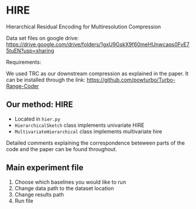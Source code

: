 # HIRE
Hierarchical Residual Encoding for Multiresolution Compression

Data set files on google drive: https://drive.google.com/drive/folders/1gxU9GskX9f60meHUnwcaqs0FvE75tuEN?usp=sharing

Requirements:

We used TRC as our downstream compression as explained in the paper. It can be installed through the link: https://github.com/powturbo/Turbo-Range-Coder 
## Our method: HIRE
- Located in `hier.py`
- `HierarchicalSketch` class implements univariate HIRE
- `MultivariateHierarchical` class implements multivariate hire

Detailed comments explaining the correspondence beteween parts of the code and the paper can be found throughout.  
## Main experiment file
1) Choose which baselines you would like to run
2) Change data path to the dataset location
3) Change results path
4) Run file
